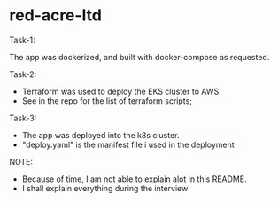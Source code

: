 # red-acre-ltd

Task-1:

The app was dockerized, and built with docker-compose as requested.

Task-2:
- Terraform was used to deploy the EKS cluster to AWS.
- See in the repo for the list of terraform scripts; 

Task-3:
- The app was deployed into the k8s cluster.
- "deploy.yaml" is the manifest file i used in the deployment

NOTE:
- Because of time, I am not able to explain alot in this README.
- I shall explain everything during the interview
